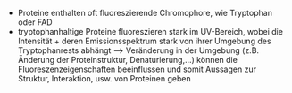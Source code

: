 - Proteine enthalten oft fluoreszierende Chromophore, wie Tryptophan oder FAD 
- tryptophanhaltige Proteine fluoreszieren stark im UV-Bereich, wobei die Intensität + deren Emissionsspektrum stark von ihrer Umgebung des Tryptophanrests abhängt --> Veränderung in der Umgebung (z.B. Änderung der Proteinstruktur, Denaturierung,...) können die Fluoreszenzeigenschaften beeinflussen und somit Aussagen zur Struktur, Interaktion, usw. von Proteinen geben